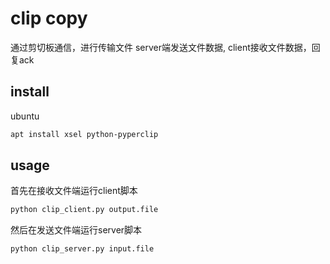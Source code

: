 # clip copy

通过剪切板通信，进行传输文件
server端发送文件数据, client接收文件数据，回复ack

## install

ubuntu
```bash
apt install xsel python-pyperclip
```

## usage

首先在接收文件端运行client脚本
```bash
python clip_client.py output.file
```

然后在发送文件端运行server脚本
```bash
python clip_server.py input.file
```
